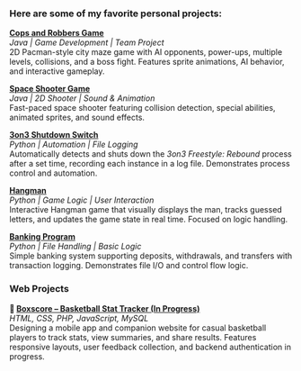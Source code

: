 ### Here are some of my favorite personal projects:

**[Cops and Robbers Game](https://github.com/ajp7423/Video-Game-Final-Project)**  
*Java | Game Development | Team Project*  
2D Pacman-style city maze game with AI opponents, power-ups, multiple levels, collisions, and a boss fight. Features sprite animations, AI behavior, and interactive gameplay.  

**[Space Shooter Game](https://github.com/ajp7423/Space-Game)**  
*Java | 2D Shooter | Sound & Animation*  
Fast-paced space shooter featuring collision detection, special abilities, animated sprites, and sound effects.  

**[3on3 Shutdown Switch](https://github.com/ajp7423/3on3-Shut-Down)**  
*Python | Automation | File Logging*  
Automatically detects and shuts down the *3on3 Freestyle: Rebound* process after a set time, recording each instance in a log file. Demonstrates process control and automation.  

**[Hangman](https://github.com/ajp7423/Hangman)**  
*Python | Game Logic | User Interaction*  
Interactive Hangman game that visually displays the man, tracks guessed letters, and updates the game state in real time. Focused on logic handling.  

**[Banking Program](https://github.com/ajp7423/Banking-Program)**  
*Python | File Handling | Basic Logic*  
Simple banking system supporting deposits, withdrawals, and transfers with transaction logging. Demonstrates file I/O and control flow logic. 

### Web Projects

**🏀 [Boxscore – Basketball Stat Tracker (In Progress)](https://ajp7423.github.io/boxscore-website/)**  
*HTML, CSS, PHP, JavaScript, MySQL*  
Designing a mobile app and companion website for casual basketball players to track stats, view summaries, and share results. Features responsive layouts, user feedback collection, and backend authentication in progress.
